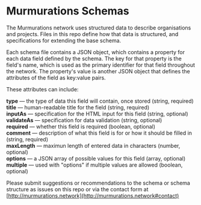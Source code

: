# Murmurations Schemas

The Murmurations network uses structured data to describe organisations and projects. Files in this repo define how that data is structured, and specifications for extending the base schema. 

Each schema file contains a JSON object, which contains a property for each data field defined by the schema. The key for that property is the field's name, which is used as the primary identifier for that field throughout the network. The property's value is another JSON object that defines the attributes of the field as key:value pairs. 

These attributes can include:

**type** — the type of data this field will contain, once stored (string, required)  
**title** — human-readable title for the field (string, required)  
**inputAs** — specification for the HTML input for this field (string, optional)  
**validateAs** — specification for data validation (string, optional)  
**required** — whether this field is required (boolean, optional)  
**comment** — description of what this field is for or how it should be filled in (string, required)  
**maxLength** — maximun length of entered data in characters (number, optional)  
**options** — a JSON array of possible values for this field (array, optional)  
**multiple** — used with "options" if multiple values are allowed (boolean, optional)  

Please submit suggestions or recommendations to the schema or schema structure as issues on this repo or via the contact form at [http://murmurations.network](http://murmurations.network#contact)
